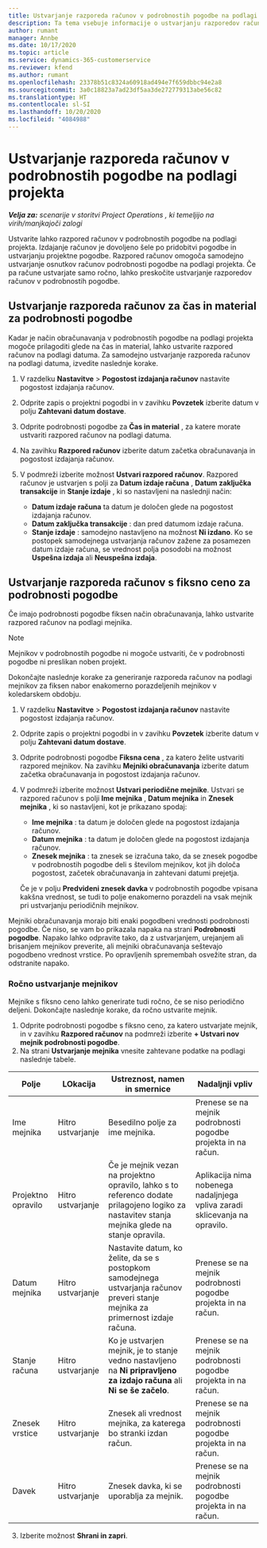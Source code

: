 ```yaml
---
title: Ustvarjanje razporeda računov v podrobnostih pogodbe na podlagi projekta
description: Ta tema vsebuje informacije o ustvarjanju razporedov računov in mejnikov za podrobnosti pogodbe.
author: rumant
manager: Annbe
ms.date: 10/17/2020
ms.topic: article
ms.service: dynamics-365-customerservice
ms.reviewer: kfend
ms.author: rumant
ms.openlocfilehash: 23378b51c8324a60918ad494e7f659dbbc94e2a8
ms.sourcegitcommit: 3a0c18823a7ad23df5aa3de272779313abe56c82
ms.translationtype: HT
ms.contentlocale: sl-SI
ms.lasthandoff: 10/20/2020
ms.locfileid: "4084988"
---
```

# <a name="create-an-invoice-schedule-on-a-project-based-contract-line"></a>Ustvarjanje razporeda računov v podrobnostih pogodbe na podlagi projekta 

_**Velja za:** scenarije v storitvi Project Operations , ki temeljijo na virih/manjkajoči zalogi_

Ustvarite lahko razpored računov v podrobnostih pogodbe na podlagi projekta. Izdajanje računov je dovoljeno šele po pridobitvi pogodbe in ustvarjanju projektne pogodbe. Razpored računov omogoča samodejno ustvarjanje osnutkov računov podrobnosti pogodbe na podlagi projekta. Če pa račune ustvarjate samo ročno, lahko preskočite ustvarjanje razporedov računov v podrobnostih pogodbe.

## <a name="create-a-time-and-material-invoice-schedule-for-a-contract-line"></a>Ustvarjanje razporeda računov za čas in material za podrobnosti pogodbe

Kadar je način obračunavanja v podrobnostih pogodbe na podlagi projekta mogoče prilagoditi glede na čas in material, lahko ustvarite razpored računov na podlagi datuma. Za samodejno ustvarjanje razporeda računov na podlagi datuma, izvedite naslednje korake.

1. V razdelku **Nastavitve** > **Pogostost izdajanja računov** nastavite pogostost izdajanja računov.
2. Odprite zapis o projektni pogodbi in v zavihku **Povzetek** izberite datum v polju **Zahtevani datum dostave**.
3. Odprite podrobnosti pogodbe za **Čas in material** , za katere morate ustvariti razpored računov na podlagi datuma. 
4. Na zavihku **Razpored računov** izberite datum začetka obračunavanja in pogostost izdajanja računov.
5. V podmreži izberite možnost **Ustvari razpored računov**. Razpored računov je ustvarjen s polji za **Datum izdaje računa** , **Datum zaključka transakcije** in **Stanje izdaje** , ki so nastavljeni na naslednji način:

    - **Datum izdaje računa** ta datum je določen glede na pogostost izdajanja računov.
    - **Datum zaključka transakcije** : dan pred datumom izdaje računa.
    - **Stanje izdaje** : samodejno nastavljeno na možnost **Ni izdano**. Ko se postopek samodejnega ustvarjanja računov zažene za posamezen datum izdaje računa, se vrednost polja posodobi na možnost **Uspešna izdaja** ali **Neuspešna izdaja**.

## <a name="create-a-fixed-price-invoice-schedule-for-a-contract-line"></a>Ustvarjanje razporeda računov s fiksno ceno za podrobnosti pogodbe

Če imajo podrobnosti pogodbe fiksen način obračunavanja, lahko ustvarite razpored računov na podlagi mejnika. 

> [!NOTE]
> Mejnikov v podrobnostih pogodbe ni mogoče ustvariti, če v podrobnosti pogodbe ni preslikan noben projekt.

Dokončajte naslednje korake za generiranje razporeda računov na podlagi mejnikov za fiksen nabor enakomerno porazdeljenih mejnikov v koledarskem obdobju.

1. V razdelku **Nastavitve** > **Pogostost izdajanja računov** nastavite pogostost izdajanja računov.
2. Odprite zapis o projektni pogodbi in v zavihku **Povzetek** izberite datum v polju **Zahtevani datum dostave**.
3. Odprite podrobnosti pogodbe **Fiksna cena** , za katero želite ustvariti razpored mejnikov. Na zavihku **Mejniki obračunavanja** izberite datum začetka obračunavanja in pogostost izdajanja računov. 
4. V podmreži izberite možnost **Ustvari periodične mejnike**. Ustvari se razpored računov s polji **Ime mejnika** , **Datum mejnika** in **Znesek mejnika** , ki so nastavljeni, kot je prikazano spodaj:

    - **Ime mejnika** : ta datum je določen glede na pogostost izdajanja računov.
    - **Datum mejnika** : ta datum je določen glede na pogostost izdajanja računov.
    - **Znesek mejnika** : ta znesek se izračuna tako, da se znesek pogodbe v podrobnostih pogodbe deli s številom mejnikov, kot jih določa pogostost, začetek obračunavanja in zahtevani datumi prejetja.

    Če je v polju **Predvideni znesek davka** v podrobnostih pogodbe vpisana kakšna vrednost, se tudi to polje enakomerno porazdeli na vsak mejnik pri ustvarjanju periodičnih mejnikov.

Mejniki obračunavanja morajo biti enaki pogodbeni vrednosti podrobnosti pogodbe. Če niso, se vam bo prikazala napaka na strani **Podrobnosti pogodbe**. Napako lahko odpravite tako, da z ustvarjanjem, urejanjem ali brisanjem mejnikov preverite, ali mejniki obračunavanja seštevajo pogodbeno vrednost vrstice. Po opravljenih spremembah osvežite stran, da odstranite napako.

### <a name="manually-create-milestones"></a>Ročno ustvarjanje mejnikov

Mejnike s fiksno ceno lahko generirate tudi ročno, če se niso periodično deljeni. Dokončajte naslednje korake, da ročno ustvarite mejnik.

1. Odprite podrobnosti pogodbe s fiksno ceno, za katero ustvarjate mejnik, in v zavihku **Razpored računov** na podmreži izberite **+ Ustvari nov mejnik podrobnosti pogodbe**. 
2. Na strani **Ustvarjanje mejnika** vnesite zahtevane podatke na podlagi naslednje tabele.

| Polje | LOkacija | Ustreznost, namen in smernice | Nadaljnji vpliv |
| --- | --- | --- | --- |
| Ime mejnika | Hitro ustvarjanje | Besedilno polje za ime mejnika. | Prenese se na mejnik podrobnosti pogodbe projekta in na račun. |
| Projektno opravilo | Hitro ustvarjanje | Če je mejnik vezan na projektno opravilo, lahko s to referenco dodate prilagojeno logiko za nastavitev stanja mejnika glede na stanje opravila. | Aplikacija nima nobenega nadaljnjega vpliva zaradi sklicevanja na opravilo. |
| Datum mejnika | Hitro ustvarjanje | Nastavite datum, ko želite, da se s postopkom samodejnega ustvarjanja računov preveri stanje mejnika za primernost izdaje računa. | Prenese se na mejnik podrobnosti pogodbe projekta in na račun. |
| Stanje računa | Hitro ustvarjanje | Ko je ustvarjen mejnik, je to stanje vedno nastavljeno na **Ni pripravljeno za izdajo računa** ali **Ni se še začelo**. | Prenese se na mejnik podrobnosti pogodbe projekta in na račun. |
| Znesek vrstice | Hitro ustvarjanje | Znesek ali vrednost mejnika, za katerega bo stranki izdan račun. | Prenese se na mejnik podrobnosti pogodbe projekta in na račun. |
| Davek | Hitro ustvarjanje | Znesek davka, ki se uporablja za mejnik. | Prenese se na mejnik podrobnosti pogodbe projekta in na račun. |

3. Izberite možnost **Shrani in zapri**.
